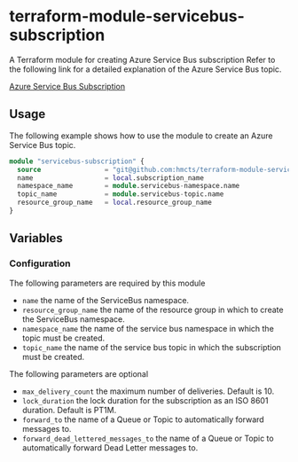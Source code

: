 # terraform-module-servicebus-subscription

A Terraform module for creating Azure Service Bus subscription
Refer to the following link for a detailed explanation of the Azure Service Bus topic.

[Azure Service Bus Subscription](https://docs.microsoft.com/en-us/azure/service-bus-messaging/service-bus-queues-topics-subscriptions) <br />

## Usage

The following example shows how to use the module to create an Azure Service Bus topic. 

```terraform
module "servicebus-subscription" {
  source                = "git@github.com:hmcts/terraform-module-servicebus-subscription?ref=servicebus_subscription_tf"
  name                  = local.subscription_name
  namespace_name        = module.servicebus-namespace.name
  topic_name            = module.servicebus-topic.name
  resource_group_name   = local.resource_group_name
}
```

## Variables

### Configuration

The following parameters are required by this module

- `name` the name of the ServiceBus namespace.
- `resource_group_name` the name of the resource group in which to create the ServiceBus namespace.
- `namespace_name` the name of the service bus namespace in which the topic must be created.
- `topic_name` the name of the service bus topic in which the subscription must be created.

The following parameters are optional

- `max_delivery_count` the maximum number of deliveries. Default is 10.
- `lock_duration` the lock duration for the subscription as an ISO 8601 duration. Default is PT1M.
- `forward_to` the name of a Queue or Topic to automatically forward messages to.
- `forward_dead_lettered_messages_to` the name of a Queue or Topic to automatically forward Dead Letter messages to.